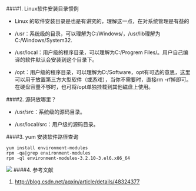 ####1. Linux软件安装目录惯例
- Linux 的软件安装目录是也是有讲究的，理解这一点，在对系统管理是有益的

- /usr：系统级的目录，可以理解为C:/Windows/，/usr/lib理解为C:/Windows/System32.

- /usr/local：用户级的程序目录，可以理解为C:/Progrem Files/。用户自己编译的软件默认会安装到这个目录下。


- /opt：用户级的程序目录，可以理解为D:/Software，opt有可选的意思，这里可以用于放置第三方大型软件（或游戏），当你不需要时，直接rm -rf掉即可。在硬盘容量不够时，也可将/opt单独挂载到其他磁盘上使用。

####2. 源码放哪里？

- /usr/src：系统级的源码目录。

- /usr/local/src：用户级的源码目录。

####3. yum 安装软件路径查询
```
yum install environment-modules
rpm -qa|grep environment-modules
rpm -ql environment-modules-3.2.10-3.el6.x86_64
```
![](https://upload-images.jianshu.io/upload_images/6634703-aa5a2d54a5a89dd3.png?imageMogr2/auto-orient/strip%7CimageView2/2/w/1240)
####4. 参考文献
1. http://blog.csdn.net/aqxin/article/details/48324377
